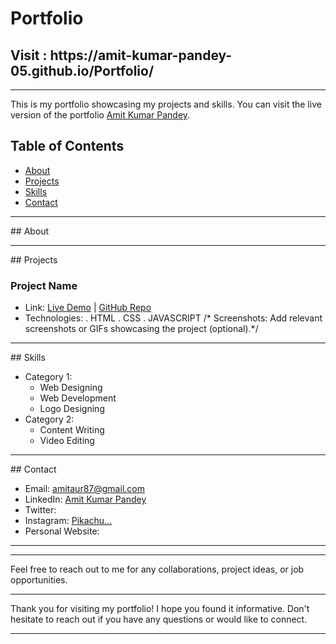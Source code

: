# Portfolio
<h2>Visit :  https://amit-kumar-pandey-05.github.io/Portfolio/</h2>

<hr>

This is my portfolio showcasing my projects and skills. You can visit the live version of the portfolio [Amit Kumar Pandey]([https://amit-kumar-pandey-05.github.io/Portfolio/]).

## Table of Contents

- [About](#about)
- [Projects](#projects)
- [Skills](#skills)
- [Contact](#contact)

<hr>
## About



<hr>
## Projects

### Project Name

- Link: [Live Demo](https://amit-kumar-pandey-05.github.io/Portfolio) | [GitHub Repo](https://github.com/Amit-Kumar-Pandey-05/Portfolio)
- Technologies:
. HTML
. CSS
. JAVASCRIPT
/* Screenshots: Add relevant screenshots or GIFs showcasing the project (optional).*/

<hr>
## Skills

- Category 1:
  - Web Designing
  - Web Development 
  - Logo Designing
- Category 2:
  - Content Writing
  - Video Editing

<hr>
## Contact

- Email: amitaur87@gmail.com
- LinkedIn: [Amit Kumar Pandey](https://www.linkedin.com/in/mr0507)
- Twitter: [](https://twitter.com/)
- Instagram: [Pikachu...](https://www.instagram.com/pandit_0507)
- Personal Website: [](https://)
<hr><hr>
Feel free to reach out to me for any collaborations, project ideas, or job opportunities.

---

Thank you for visiting my portfolio! I hope you found it informative. Don't hesitate to reach out if you have any questions or would like to connect.
<hr>
